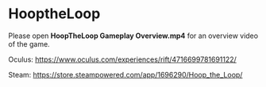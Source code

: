 # HooptheLoop

Please open **HoopTheLoop Gameplay Overview.mp4** for an overview video of the game.   

Oculus: https://www.oculus.com/experiences/rift/4716699781691122/

Steam: https://store.steampowered.com/app/1696290/Hoop_the_Loop/
